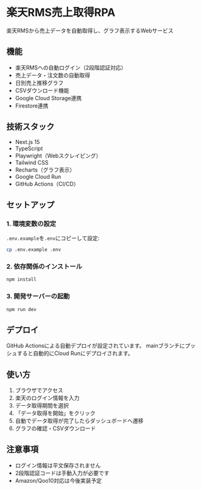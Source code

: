 # 楽天RMS売上取得RPA

楽天RMSから売上データを自動取得し、グラフ表示するWebサービス

## 機能

- 楽天RMSへの自動ログイン（2段階認証対応）
- 売上データ・注文数の自動取得
- 日別売上推移グラフ
- CSVダウンロード機能
- Google Cloud Storage連携
- Firestore連携

## 技術スタック

- Next.js 15
- TypeScript
- Playwright（Webスクレイピング）
- Tailwind CSS
- Recharts（グラフ表示）
- Google Cloud Run
- GitHub Actions（CI/CD）

## セットアップ

### 1. 環境変数の設定

`.env.example`を`.env`にコピーして設定:

```bash
cp .env.example .env
```

### 2. 依存関係のインストール

```bash
npm install
```

### 3. 開発サーバーの起動

```bash
npm run dev
```

## デプロイ

GitHub Actionsによる自動デプロイが設定されています。
mainブランチにプッシュすると自動的にCloud Runにデプロイされます。

## 使い方

1. ブラウザでアクセス
2. 楽天のログイン情報を入力
3. データ取得期間を選択
4. 「データ取得を開始」をクリック
5. 自動でデータ取得が完了したらダッシュボードへ遷移
6. グラフの確認・CSVダウンロード

## 注意事項

- ログイン情報は平文保存されません
- 2段階認証コードは手動入力が必要です
- Amazon/Qoo10対応は今後実装予定